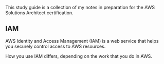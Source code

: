 This study guide is a collection of my notes in preparation for the AWS Solutions Architect certification.

## IAM

AWS Identity and Access Management (IAM) is a web service that helps you securely control access to AWS resources.

How you use IAM differs, depending on the work that you do in AWS.

